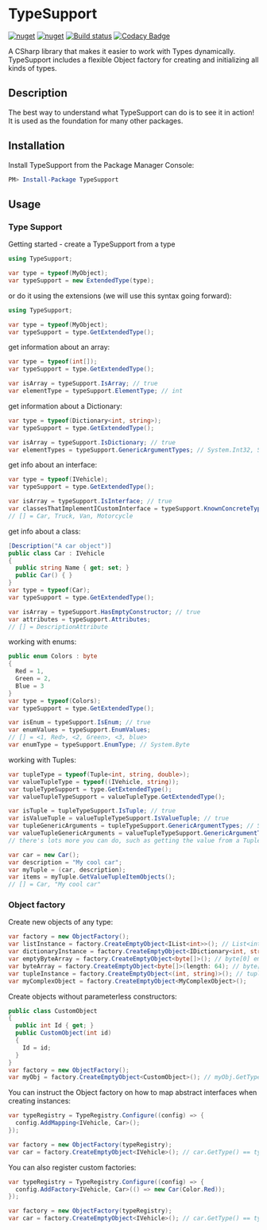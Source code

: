 # TypeSupport
[![nuget](https://img.shields.io/nuget/v/TypeSupport.svg)](https://www.nuget.org/packages/TypeSupport/)
[![nuget](https://img.shields.io/nuget/dt/TypeSupport.svg)](https://www.nuget.org/packages/TypeSupport/)
[![Build status](https://ci.appveyor.com/api/projects/status/swv5vcad12nrwohk?svg=true)](https://ci.appveyor.com/project/MichaelBrown/typesupport)
[![Codacy Badge](https://api.codacy.com/project/badge/Grade/5ddab4815a2a49b3babac9af232f9f04)](https://www.codacy.com/app/replaysMike/TypeSupport?utm_source=github.com&amp;utm_medium=referral&amp;utm_content=replaysMike/TypeSupport&amp;utm_campaign=Badge_Grade)

A CSharp library that makes it easier to work with Types dynamically. TypeSupport includes a flexible Object factory for creating and initializing all kinds of types.

## Description

The best way to understand what TypeSupport can do is to see it in action! It is used as the foundation for many other packages.

## Installation
Install TypeSupport from the Package Manager Console:
```PowerShell
PM> Install-Package TypeSupport
```

## Usage

### Type Support

Getting started - create a TypeSupport from a type
```csharp
using TypeSupport;

var type = typeof(MyObject);
var typeSupport = new ExtendedType(type);
```

or do it using the extensions (we will use this syntax going forward):
```csharp
using TypeSupport;

var type = typeof(MyObject);
var typeSupport = type.GetExtendedType();
```

get information about an array:
```csharp
var type = typeof(int[]);
var typeSupport = type.GetExtendedType();

var isArray = typeSupport.IsArray; // true
var elementType = typeSupport.ElementType; // int
```

get information about a Dictionary:
```csharp
var type = typeof(Dictionary<int, string>);
var typeSupport = type.GetExtendedType();

var isArray = typeSupport.IsDictionary; // true
var elementTypes = typeSupport.GenericArgumentTypes; // System.Int32, System.String
```

get info about an interface:
```csharp
var type = typeof(IVehicle);
var typeSupport = type.GetExtendedType();

var isArray = typeSupport.IsInterface; // true
var classesThatImplementICustomInterface = typeSupport.KnownConcreteTypes;
// [] = Car, Truck, Van, Motorcycle
```

get info about a class:
```csharp
[Description("A car object")]
public class Car : IVehicle
{
  public string Name { get; set; }
  public Car() { }
}
var type = typeof(Car);
var typeSupport = type.GetExtendedType();

var isArray = typeSupport.HasEmptyConstructor; // true
var attributes = typeSupport.Attributes;
// [] = DescriptionAttribute
```

working with enums:
```csharp
public enum Colors : byte
{
  Red = 1,
  Green = 2,
  Blue = 3
}
var type = typeof(Colors);
var typeSupport = type.GetExtendedType();

var isEnum = typeSupport.IsEnum; // true
var enumValues = typeSupport.EnumValues;
// [] = <1, Red>, <2, Green>, <3, blue>
var enumType = typeSupport.EnumType; // System.Byte
```

working with Tuples:
```csharp
var tupleType = typeof(Tuple<int, string, double>);
var valueTupleType = typeof((IVehicle, string));
var tupleTypeSupport = type.GetExtendedType();
var valueTupleTypeSupport = valueTupleType.GetExtendedType();

var isTuple = tupleTypeSupport.IsTuple; // true
var isValueTuple = valueTupleTypeSupport.IsValueTuple; // true
var tupleGenericArguments = tupleTypeSupport.GenericArgumentTypes; // System.Int32, System.String, System.Double
var valueTupleGenericArguments = valueTupleTypeSupport.GenericArgumentTypes; // IVehicle, System.String
// there's lots more you can do, such as getting the value from a Tuple instance:

var car = new Car();
var description = "My cool car";
var myTuple = (car, description);
var items = myTuple.GetValueTupleItemObjects();
// [] = Car, "My cool car"
```

### Object factory

Create new objects of any type:

```csharp
var factory = new ObjectFactory();
var listInstance = factory.CreateEmptyObject<IList<int>>(); // List<int>() 0 elements
var dictionaryInstance = factory.CreateEmptyObject<IDictionary<int, string>>(); // Dictionary<int, string>() 0 elements
var emptyByteArray = factory.CreateEmptyObject<byte[]>(); // byte[0] empty byte array
var byteArray = factory.CreateEmptyObject<byte[]>(length: 64); // byte[64]
var tupleInstance = factory.CreateEmptyObject<(int, string)>(); // tupleInstance.Item1 = 0, tupleInstance.item2 = null
var myComplexObject = factory.CreateEmptyObject<MyComplexObject>();
```

Create objects without parameterless constructors:
```csharp
public class CustomObject
{
  public int Id { get; }
  public CustomObject(int id)
  {
    Id = id;
  }
}
var factory = new ObjectFactory();
var myObj = factory.CreateEmptyObject<CustomObject>(); // myObj.GetType() == typeof(CustomObject)
```

You can instruct the Object factory on how to map abstract interfaces when creating instances:
```csharp
var typeRegistry = TypeRegistry.Configure((config) => {
  config.AddMapping<IVehicle, Car>();
});

var factory = new ObjectFactory(typeRegistry);
var car = factory.CreateEmptyObject<IVehicle>(); // car.GetType() == typeof(Car)
```

You can also register custom factories:
```csharp
var typeRegistry = TypeRegistry.Configure((config) => {
  config.AddFactory<IVehicle, Car>(() => new Car(Color.Red));
});

var factory = new ObjectFactory(typeRegistry);
var car = factory.CreateEmptyObject<IVehicle>(); // car.GetType() == typeof(Car)
```
